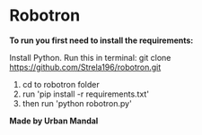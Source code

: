 # Robotron
**To run you first need to install the requirements:**

Install Python.
Run this in terminal:
git clone https://github.com/Strela196/robotron.git

1. cd to robotron folder
2. run 'pip install -r requirements.txt'
3. then run 'python robotron.py'

**Made by Urban Mandal**